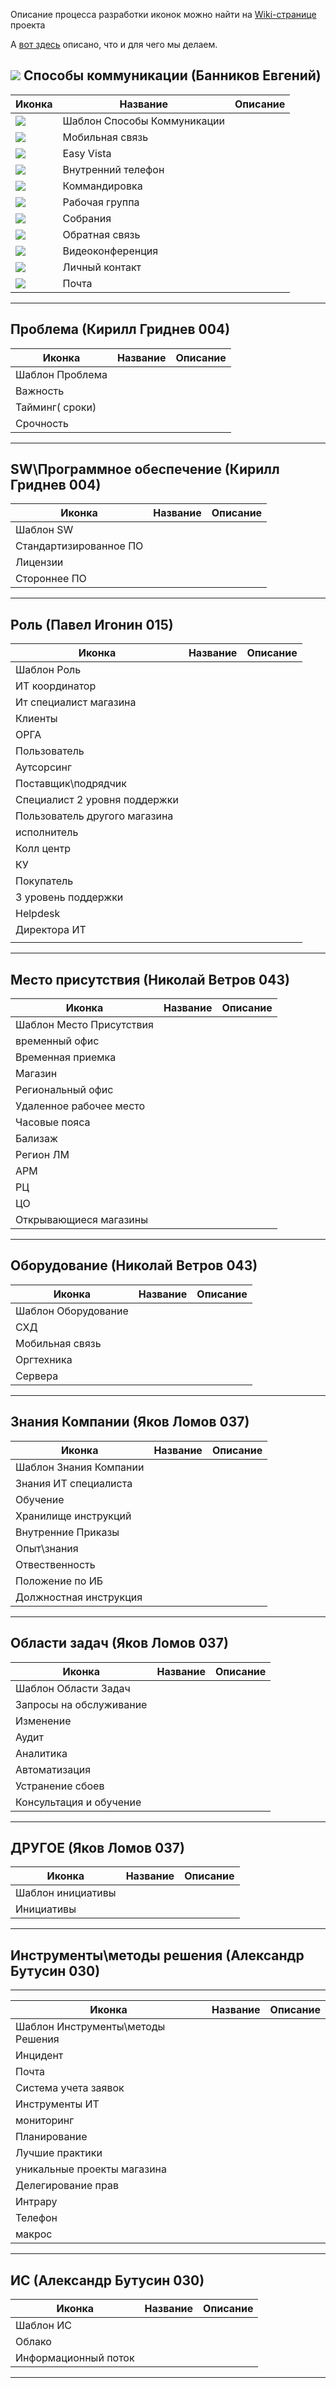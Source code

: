 Описание процесса разработки иконок можно найти на [Wiki-странице](wiki) проекта

А [вот здесь](it-synergy-2016.md) описано, что и для чего мы делаем.

## ![](https://rawgit.com/bannikov-info/it-synergy-2016-icons/master/communication-icons/communications.svg) Способы коммуникации (Банников Евгений)
Иконка | Название | Описание
-------|----------|----------
![](https://rawgit.com/bannikov-info/it-synergy-2016-icons/master/communication-icons/communications-template.svg) | Шаблон Способы Коммуникации |
![](https://rawgit.com/bannikov-info/it-synergy-2016-icons/master/communication-icons/communications-mobile.svg)  | Мобильная связь |
![](https://rawgit.com/bannikov-info/it-synergy-2016-icons/master/communication-icons/communications-ev.svg) | Easy Vista |
![](https://rawgit.com/bannikov-info/it-synergy-2016-icons/master/communication-icons/communications-phone.svg) | Внутренний телефон |
![](https://rawgit.com/bannikov-info/it-synergy-2016-icons/master/communication-icons/communications-business-trip.svg) | Коммандировка |
![](https://rawgit.com/bannikov-info/it-synergy-2016-icons/master/communication-icons/communications-work-group.svg) | Рабочая группа |
![](https://rawgit.com/bannikov-info/it-synergy-2016-icons/master/communication-icons/communications-meeting.svg) | Собрания |
![](https://rawgit.com/bannikov-info/it-synergy-2016-icons/master/communication-icons/communications-feedback.svg) | Обратная связь |
![](https://rawgit.com/bannikov-info/it-synergy-2016-icons/master/communication-icons/communications-videoconference.svg) | Видеоконференция |
![](https://rawgit.com/bannikov-info/it-synergy-2016-icons/master/communication-icons/communications-personal.svg) | Личный контакт |
![](https://rawgit.com/bannikov-info/it-synergy-2016-icons/master/communication-icons/communications-mail.svg) | Почта |

--------------------------------------------------------------------------------------------------------------------------------------------
## Проблема (Кирилл Гриднев 004)

Иконка | Название | Описание
-------|----------|----------
 | Шаблон Проблема |
 | Важность |
 | Тайминг( сроки) |
 | Срочность |

------------------------------------------------------------
## SW\\Программное обеспечение (Кирилл Гриднев 004)

Иконка | Название | Описание
-------|----------|----------
 | Шаблон SW |
 | Стандартизированное ПО |
 | Лицензии |
 | Стороннее ПО |

-------------------------------------------------------------------

## Роль (Павел Игонин 015)

Иконка | Название | Описание
-------|----------|----------
 | Шаблон Роль |
 | ИТ координатор |
 | Ит специалист магазина |
 | Клиенты |
 | ОРГА |
 | Пользователь |
 | Аутсорсинг |
 | Поставщик\\подрядчик |
 | Специалист 2 уровня поддержки |
 | Пользователь другого магазина |
 | исполнитель |
 | Колл центр |
 | КУ |
 | Покупатель |
 | 3 уровень поддержки |
 | Helpdesk |
 | Директора ИТ |
 |  |

 -------------------------------------------------------------------------------------------------------------------------------------------
## Место присутствия (Николай Ветров 043)

Иконка | Название | Описание
-------|----------|----------
 | Шаблон Место Присутствия |
 | временный офис |
 | Временная приемка |
 | Магазин |
 | Региональный офис |
 | Удаленное рабочее место |
 | Часовые пояса |
 | Бализаж |
 | Регион ЛМ |
 | АРМ |
 | РЦ |
 | ЦО |
 | Открывающиеся магазины |
------------------------------------------------------------
## Оборудование (Николай Ветров 043)
Иконка | Название | Описание
-------|----------|----------
| Шаблон Оборудование |
| СХД |
| Мобильная связь |
| Оргтехника |
| Сервера |

--------------------------------------------------------------------

## Знания Компании (Яков Ломов 037)
Иконка | Название | Описание
-------|----------|----------
| Шаблон Знания Компании |
| Знания ИТ специалиста |
| Обучение |
| Хранилище инструкций |
| Внутренние Приказы |
| Опыт\знания |
| Отвественность |
| Положение по ИБ |
| Должностная инструкция |

--------------------------------------------------------------

## Области задач (Яков Ломов 037)
Иконка | Название | Описание
-------|----------|----------
| Шаблон Области Задач |
| Запросы на обслуживание |
| Изменение |
| Аудит |
| Аналитика |
| Автоматизация |
| Устранение сбоев |
| Консультация и обучение |

-----------------------------------------------------------------
## ДРУГОЕ (Яков Ломов 037)
Иконка | Название | Описание
-------|----------|----------
| Шаблон инициативы |
| Инициативы |

-----------------------------------------------------------------

## Инструменты\\методы решения (Александр Бутусин 030)
-----------------------------------------------------------------
Иконка | Название | Описание
-------|----------|----------
 | Шаблон Инструменты\\методы Решения |
 | Инцидент |
 | Почта |
 | Система учета заявок |
 | Инструменты ИТ |
 | мониторинг |
 | Планирование |
 | Лучшие практики |
 | уникальные проекты магазина |
 | Делегирование прав |
 | Интрару |
 | Телефон |
 | макрос |

-----------------------------------------------------------

## ИС  (Александр Бутусин 030)
Иконка | Название | Описание
-------|----------|----------
 | Шаблон ИС |
 | Облако |
 | Информационный поток |

-------------------------------------------------------------------
